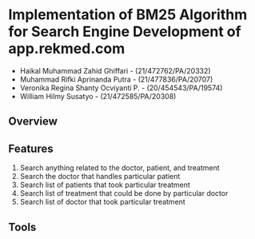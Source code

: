 # Implementation of BM25 Algorithm for Search Engine Development of app.rekmed.com

* Haikal Muhammad Zahid Ghiffari - (21/472762/PA/20332)
* Muhammad Rifki Aprinanda Putra - (21/477836/PA/20707)
* Veronika Regina Shanty Ocviyanti P. - (20/454543/PA/19574)
* William Hilmy Susatyo - (21/472585/PA/20308)


## Overview



## Features
1. Search anything related to the doctor, patient, and treatment
2. Search the doctor that handles particular patient
3. Search list of patients that took particular treatment
4. Search list of treatment that could be done by particular doctor
5. Search list of doctor that took particular treatment

## Tools
